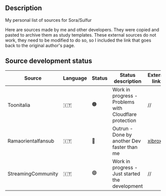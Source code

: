 ## Description
My personal list of sources for Sora/Sulfur

Here are sources made by me and other developers.
They were copied and pasted to archive them as study templates.
These external sources do not work, they need to be modified to do so, so I included the link that goes back to the original author's page.

## Source development status

| Source | Language | Status | Status description | External links |
|-----------|-----------|-----------|-----------|-----------|
| Toonitalia | 🇮🇹 | :orange_circle: | Work in progress - Problems with Cloudflare protection | //  |
| Ramaorientalfansub | 🇮🇹 | :large_blue_circle: | Outrun - Done by another Dev faster than me | [xibrox](https://github.com/xibrox/sora-movie-module/tree/main/ramaorientalfansub)  |
| StreamingCommunity | 🇮🇹 | :purple_circle: | Work in progress - Just started the development | //  |

